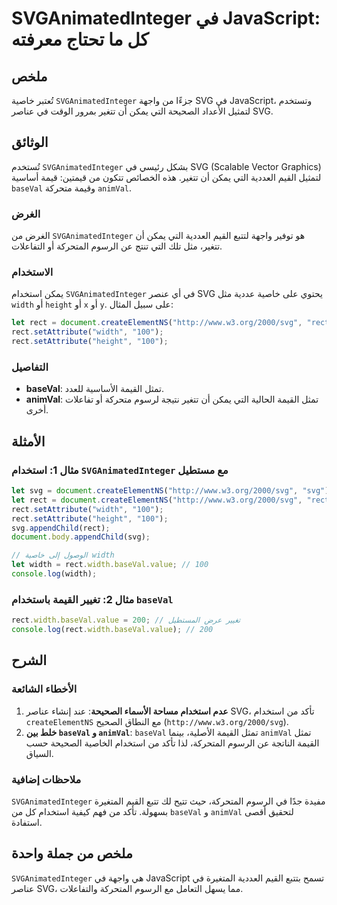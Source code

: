 <!--
Meta Description: # SVGAnimatedInteger في JavaScript: كل ما تحتاج معرفته ## ملخص تُعتبر خاصية `SVGAnimatedInteger` جزءًا من واجهة SVG في JavaScript، وتستخدم لتمثيل الأع...
Meta Keywords: svg, rect, baseval, width, svganimatedinteger
-->

# SVGAnimatedInteger في JavaScript: كل ما تحتاج معرفته

## ملخص
تُعتبر خاصية `SVGAnimatedInteger` جزءًا من واجهة SVG في JavaScript، وتستخدم لتمثيل الأعداد الصحيحة التي يمكن أن تتغير بمرور الوقت في عناصر SVG.

## الوثائق
تُستخدم `SVGAnimatedInteger` بشكل رئيسي في SVG (Scalable Vector Graphics) لتمثيل القيم العددية التي يمكن أن تتغير. هذه الخصائص تتكون من قيمتين: قيمة أساسية `baseVal` وقيمة متحركة `animVal`. 

### الغرض
الغرض من `SVGAnimatedInteger` هو توفير واجهة لتتبع القيم العددية التي يمكن أن تتغير، مثل تلك التي تنتج عن الرسوم المتحركة أو التفاعلات.

### الاستخدام
يمكن استخدام `SVGAnimatedInteger` في أي عنصر SVG يحتوي على خاصية عددية مثل `width` أو `height` أو `x` أو `y`. على سبيل المثال:

```javascript
let rect = document.createElementNS("http://www.w3.org/2000/svg", "rect");
rect.setAttribute("width", "100");
rect.setAttribute("height", "100");
```

### التفاصيل
- **baseVal**: تمثل القيمة الأساسية للعدد.
- **animVal**: تمثل القيمة الحالية التي يمكن أن تتغير نتيجة لرسوم متحركة أو تفاعلات أخرى.

## الأمثلة
### مثال 1: استخدام `SVGAnimatedInteger` مع مستطيل
```javascript
let svg = document.createElementNS("http://www.w3.org/2000/svg", "svg");
let rect = document.createElementNS("http://www.w3.org/2000/svg", "rect");
rect.setAttribute("width", "100");
rect.setAttribute("height", "100");
svg.appendChild(rect);
document.body.appendChild(svg);

// الوصول إلى خاصية width
let width = rect.width.baseVal.value; // 100
console.log(width);
```

### مثال 2: تغيير القيمة باستخدام `baseVal`
```javascript
rect.width.baseVal.value = 200; // تغيير عرض المستطيل
console.log(rect.width.baseVal.value); // 200
```

## الشرح
### الأخطاء الشائعة
1. **عدم استخدام مساحة الأسماء الصحيحة**: عند إنشاء عناصر SVG، تأكد من استخدام `createElementNS` مع النطاق الصحيح (`http://www.w3.org/2000/svg`).
2. **خلط بين `baseVal` و `animVal`**: `baseVal` تمثل القيمة الأصلية، بينما `animVal` تمثل القيمة الناتجة عن الرسوم المتحركة، لذا تأكد من استخدام الخاصية الصحيحة حسب السياق.

### ملاحظات إضافية
`SVGAnimatedInteger` مفيدة جدًا في الرسوم المتحركة، حيث تتيح لك تتبع القيم المتغيرة بسهولة. تأكد من فهم كيفية استخدام كل من `baseVal` و `animVal` لتحقيق أقصى استفادة.

## ملخص من جملة واحدة
`SVGAnimatedInteger` هي واجهة في JavaScript تسمح بتتبع القيم العددية المتغيرة في عناصر SVG، مما يسهل التعامل مع الرسوم المتحركة والتفاعلات.
